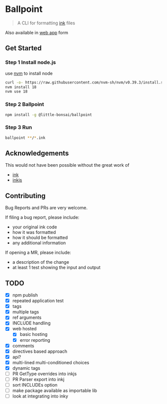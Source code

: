# Ballpoint

> A CLI for formatting [ink] files

Also available in [web app] form

## Get Started

### Step 1 Install node.js

use [nvm] to install node

```bash
curl -o- https://raw.githubusercontent.com/nvm-sh/nvm/v0.39.3/install.sh | bash
nvm install 18
nvm use 18
```

### Step 2 Ballpoint

```bash
npm install -g @little-bonsai/ballpoint
```

### Step 3 Run

```bash
ballpoint **/*.ink
```

## Acknowledgements

This would not have been possible without the great work of

-  [ink]
-  [inkjs]

## Contributing

Bug Reports and PRs are very welcome.

If filing a bug report, please include:

-  your original ink code
-  how it was formatted
-  how it should be formatted
-  any additional information

If opening a MR, please include:

-  a description of the change
-  at least 1 test showing the input and output

## TODO

-  [x] npm publish
-  [x] repeated application test
-  [x] tags
-  [x] multiple tags
-  [x] ref arguments
-  [x] INCLUDE handling
-  [x] web hosted
   -  [x] basic hosting
   -  [x] error reporting
-  [x] comments
-  [x] directives based approach
-  [x] api?
-  [x] multi-lined multi-conditioned choices
-  [x] dynamic tags
-  [ ] PR GetType overrides into inkjs
-  [ ] PR Parser export into inkj
-  [ ] sort INCLUDEs option
-  [ ] make package available as importable lib
-  [ ] look at integrating into inky

[prettier]: https://prettier.io/
[ink]: https://github.com/inkle/ink/
[nvm]: https://github.com/nvm-sh/nvm
[inkjs]: https://github.com/y-lohse/inkjs
[web app]: https://bonsai.li/ballpoint
